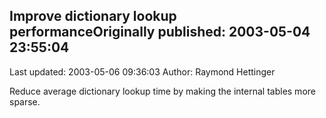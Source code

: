 ## Improve dictionary lookup performanceOriginally published: 2003-05-04 23:55:04 
Last updated: 2003-05-06 09:36:03 
Author: Raymond Hettinger 
 
Reduce average dictionary lookup time by making the internal tables more sparse.